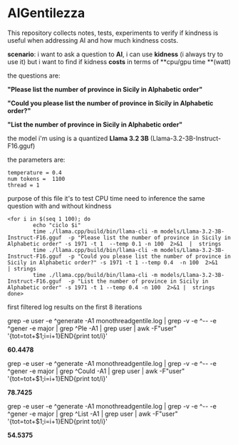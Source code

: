 # AIGentilezza
This repository collects notes, tests, experiments to verify if kindness is useful when addressing AI and how much kindness costs.


**scenario**:
   i want to ask a question to **AI**, i can use **kidness** (i always try to use it) but i want to find if kidness **costs** in terms of **cpu/gpu time **(watt)

the questions are:

**"Please list the number of province in Sicily in Alphabetic order"**

**"Could you please list the number of province in Sicily in Alphabetic order?"**
 
 **"List the number of province in Sicily in Alphabetic order"**


the model i'm using is a quantized **Llama 3.2 3B** (Llama-3.2-3B-Instruct-F16.gguf)   

the parameters are:
```
temperature = 0.4
num tokens =  1100
thread = 1 
```

purpose of this file it's to test CPU time need to inference  the same question with and without kindness

```
<for i in $(seq 1 100); do
        echo "ciclo $i"
        time ./llama.cpp/build/bin/llama-cli -m models/Llama-3.2-3B-Instruct-F16.gguf  -p "Please list the number of province in Sicily in Alphabetic order" -s 1971 -t 1  --temp 0.1 -n 100  2>&1  |  strings
        time ./llama.cpp/build/bin/llama-cli -m models/Llama-3.2-3B-Instruct-F16.gguf  -p "Could you please list the number of province in Sicily in Alphabetic order?" -s 1971 -t 1 --temp 0.4  -n 100  2>&1    | strings
        time ./llama.cpp/build/bin/llama-cli -m models/Llama-3.2-3B-Instruct-F16.gguf  -p "List the number of province in Sicily in Alphabetic order" -s 1971 -t 1 --temp 0.4 -n 100  2>&1 |  strings
done>
```


first filtered log results on the first 8 iterations 

 grep -e user -e ^generate -A1 monothreadgentile.log  | grep -v -e ^-- -e ^gener -e major  | grep ^Ple -A1 | grep user | awk -F"user" '{tot=tot+$1;i=i+1}END{print tot/i}'

**60.4478**

 grep -e user -e ^generate -A1 monothreadgentile.log  | grep -v -e ^-- -e ^gener -e major  | grep ^Could -A1 | grep user | awk -F"user" '{tot=tot+$1;i=i+1}END{print tot/i}'

**78.7425**

 grep -e user -e ^generate -A1 monothreadgentile.log  | grep -v -e ^-- -e ^gener -e major  | grep ^List -A1 | grep user | awk -F"user" '{tot=tot+$1;i=i+1}END{print tot/i}'

**54.5375**

 
